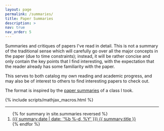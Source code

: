 ```yaml
---
layout: page
permalink: /summaries/
title: Paper Summaries
description: >
nav: true
nav_order: 5
---
```


Summaries and critiques of papers I've read in detail. This is not a summary of
the traditional sense which will carefully go over all the major concepts in the
paper (due to time constraints); instead, it will be rather concise and only
contain the key points that I find interesting, with the expectation that the
reader already has some familiarity with the paper.

This serves to both catalog my own reading and academic progress, and may also
be of interest to others to find interesting papers to check out.

The format is inspired by the <a href="https://www.cs.cmu.edu/~15712/summaries.html">paper summaries</a> of a class I took.

{% include scripts/mathjax_macros.html %}

---

<ol>
    {% for summary in site.summaries reversed %}
    <li>
        <a href="{{ summary.url | relative_url }}">
            ({{ summary.date | date: '%b %-d, %Y' }})
            {{ summary.title }}
        </a>
    </li>
    {% endfor %}
</ol>